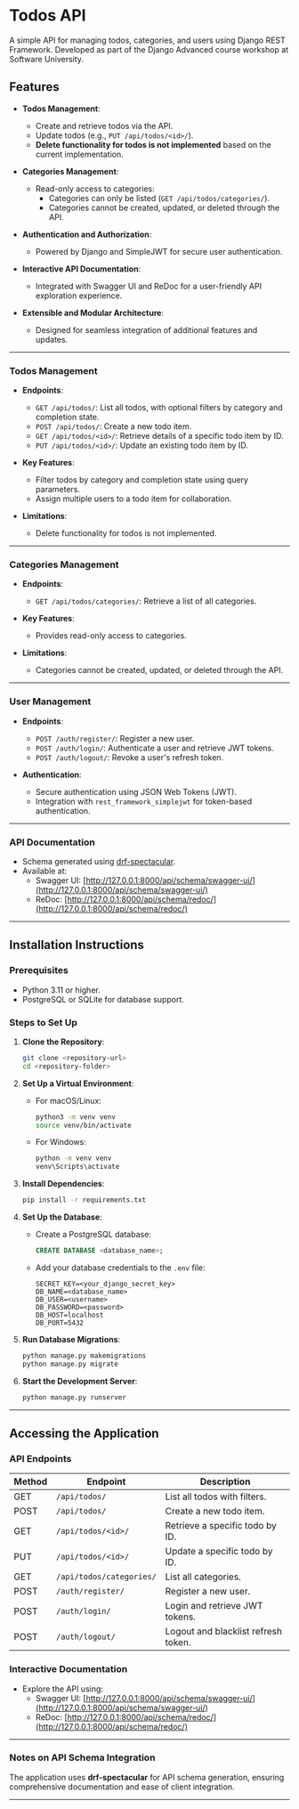 # Todos API

A simple API for managing todos, categories, and users using Django REST Framework. Developed as part of the Django Advanced course workshop at Software University.

## Features

- **Todos Management**:
  - Create and retrieve todos via the API.
  - Update todos (e.g., `PUT /api/todos/<id>/`).
  - **Delete functionality for todos is not implemented** based on the current implementation.

- **Categories Management**:
  - Read-only access to categories:
    - Categories can only be listed (`GET /api/todos/categories/`).
    - Categories cannot be created, updated, or deleted through the API.

- **Authentication and Authorization**:
  - Powered by Django and SimpleJWT for secure user authentication.

- **Interactive API Documentation**:
  - Integrated with Swagger UI and ReDoc for a user-friendly API exploration experience.

- **Extensible and Modular Architecture**:
  - Designed for seamless integration of additional features and updates.

---

### Todos Management

- **Endpoints**:
  - `GET /api/todos/`: List all todos, with optional filters by category and completion state.
  - `POST /api/todos/`: Create a new todo item.
  - `GET /api/todos/<id>/`: Retrieve details of a specific todo item by ID.
  - `PUT /api/todos/<id>/`: Update an existing todo item by ID.

- **Key Features**:
  - Filter todos by category and completion state using query parameters.
  - Assign multiple users to a todo item for collaboration.

- **Limitations**:
  - Delete functionality for todos is not implemented.

---

### Categories Management

- **Endpoints**:
  - `GET /api/todos/categories/`: Retrieve a list of all categories.

- **Key Features**:
  - Provides read-only access to categories.

- **Limitations**:
  - Categories cannot be created, updated, or deleted through the API.

---

### User Management

- **Endpoints**:
  - `POST /auth/register/`: Register a new user.
  - `POST /auth/login/`: Authenticate a user and retrieve JWT tokens.
  - `POST /auth/logout/`: Revoke a user's refresh token.

- **Authentication**:
  - Secure authentication using JSON Web Tokens (JWT).
  - Integration with `rest_framework_simplejwt` for token-based authentication.

---

### API Documentation

- Schema generated using [drf-spectacular](https://github.com/tfranzel/drf-spectacular).
- Available at:
  - Swagger UI: [http://127.0.0.1:8000/api/schema/swagger-ui/](http://127.0.0.1:8000/api/schema/swagger-ui/)
  - ReDoc: [http://127.0.0.1:8000/api/schema/redoc/](http://127.0.0.1:8000/api/schema/redoc/)

---

## Installation Instructions

### Prerequisites

- Python 3.11 or higher.
- PostgreSQL or SQLite for database support.

### Steps to Set Up

1. **Clone the Repository**:
   ```bash
   git clone <repository-url>
   cd <repository-folder>
   ```

2. **Set Up a Virtual Environment**:
   - For macOS/Linux:
     ```bash
     python3 -m venv venv
     source venv/bin/activate
     ```
   - For Windows:
     ```bash
     python -m venv venv
     venv\Scripts\activate
     ```

3. **Install Dependencies**:
   ```bash
   pip install -r requirements.txt
   ```

4. **Set Up the Database**:
   - Create a PostgreSQL database:
     ```sql
     CREATE DATABASE <database_name>;
     ```
   - Add your database credentials to the `.env` file:
     ```plaintext
     SECRET_KEY=<your_django_secret_key>
     DB_NAME=<database_name>
     DB_USER=<username>
     DB_PASSWORD=<password>
     DB_HOST=localhost
     DB_PORT=5432
     ```

5. **Run Database Migrations**:
   ```bash
   python manage.py makemigrations
   python manage.py migrate
   ```

6. **Start the Development Server**:
   ```bash
   python manage.py runserver
   ```

---

## Accessing the Application

### API Endpoints

| Method | Endpoint                  | Description                       |
|--------|---------------------------|-----------------------------------|
| GET    | `/api/todos/`             | List all todos with filters.     |
| POST   | `/api/todos/`             | Create a new todo item.          |
| GET    | `/api/todos/<id>/`        | Retrieve a specific todo by ID.  |
| PUT    | `/api/todos/<id>/`        | Update a specific todo by ID.    |
| GET    | `/api/todos/categories/`  | List all categories.             |
| POST   | `/auth/register/`         | Register a new user.             |
| POST   | `/auth/login/`            | Login and retrieve JWT tokens.   |
| POST   | `/auth/logout/`           | Logout and blacklist refresh token. |

### Interactive Documentation

- Explore the API using:
  - Swagger UI: [http://127.0.0.1:8000/api/schema/swagger-ui/](http://127.0.0.1:8000/api/schema/swagger-ui/)
  - ReDoc: [http://127.0.0.1:8000/api/schema/redoc/](http://127.0.0.1:8000/api/schema/redoc/)


---

### Notes on API Schema Integration

The application uses **drf-spectacular** for API schema generation, ensuring comprehensive documentation and ease of client integration.

---